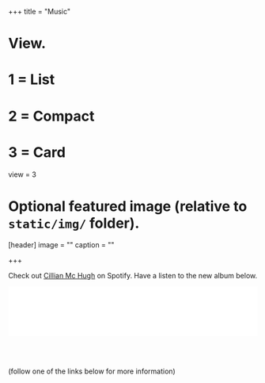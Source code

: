 +++
title = "Music"

# View.
#   1 = List
#   2 = Compact
#   3 = Card
view = 3

# Optional featured image (relative to `static/img/` folder).
[header]
image = ""
caption = ""

+++


Check out [Cillian Mc Hugh](https://open.spotify.com/artist/4YrhGzeBXwDn6FM4WfI8b1) on Spotify. Have a listen to the new album below.


<iframe name="mini" style="border:0px;width:100%;height:100px;" src="//widget.cdbaby.com/9ec66339-2f89-48c1-a6b8-a5b4d4debee8/mini/dark/opaque"></iframe>

<br><br>

(follow one of the links below for more information)

<br>
